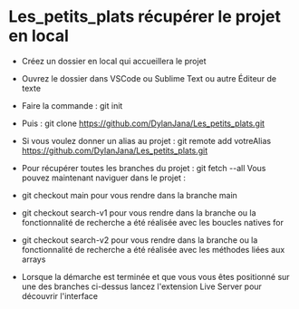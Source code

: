 # Les_petits_plats récupérer le projet en local
- Créez un dossier en local qui accueillera le projet
- Ouvrez le dossier dans VSCode ou Sublime Text ou autre Éditeur de texte
- Faire la commande : git init
- Puis : git clone https://github.com/DylanJana/Les_petits_plats.git
- Si vous voulez donner un alias au projet : git remote add votreAlias https://github.com/DylanJana/Les_petits_plats.git
 - Pour récupérer toutes les branches du projet : git fetch --all
  Vous pouvez maintenant naviguer dans le projet :
  - git checkout main pour vous rendre dans la branche main
  - git checkout search-v1 pour vous rendre dans la branche ou la fonctionnalité de recherche a été réalisée avec les boucles natives for
  - git checkout search-v2 pour vous rendre dans la branche ou la fonctionnalité de recherche a été réalisée avec les méthodes liées aux arrays

- Lorsque la démarche est terminée et que vous vous êtes positionné sur une des branches ci-dessus lancez l'extension Live Server pour découvrir l'interface 
  
